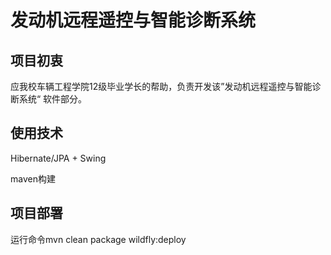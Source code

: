 # 发动机远程遥控与智能诊断系统
## 项目初衷
应我校车辆工程学院12级毕业学长的帮助，负责开发该”发动机远程遥控与智能诊断系统“
软件部分。
## 使用技术
Hibernate/JPA + Swing

maven构建
## 项目部署
运行命令mvn clean package wildfly:deploy
